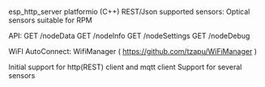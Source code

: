 esp_http_server platformio (C++)
REST/Json
supported sensors:  Optical sensors suitable for RPM

API:
  GET /nodeData 
  GET /nodeInfo 
  GET /nodeSettings
  GET /nodeDebug

WiFI AutoConnect:
  WifiManager ( https://github.com/tzapu/WiFiManager )

Initial support for http(REST) client and mqtt client
Support for several sensors
